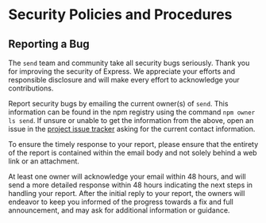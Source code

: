 # Security Policies and Procedures

## Reporting a Bug

The `send` team and community take all security bugs seriously. Thank you for improving the security
of Express. We appreciate your efforts and responsible disclosure and will make every effort to
acknowledge your contributions.

Report security bugs by emailing the current owner(s) of `send`. This information can be found in
the npm registry using the command `npm owner ls send`. If unsure or unable to get the information
from the above, open an issue in
the [project issue tracker](https://github.com/pillarjs/send/issues)
asking for the current contact information.

To ensure the timely response to your report, please ensure that the entirety of the report is
contained within the email body and not solely behind a web link or an attachment.

At least one owner will acknowledge your email within 48 hours, and will send a more detailed
response within 48 hours indicating the next steps in handling your report. After the initial reply
to your report, the owners will endeavor to keep you informed of the progress towards a fix and full
announcement, and may ask for additional information or guidance.
